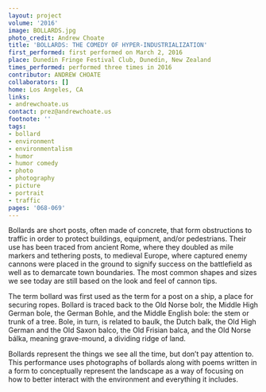 ```yaml
---
layout: project
volume: '2016'
image: BOLLARDS.jpg
photo_credit: Andrew Choate
title: 'BOLLARDS: THE COMEDY OF HYPER-INDUSTRIALIZATION'
first_performed: first performed on March 2, 2016
place: Dunedin Fringe Festival Club, Dunedin, New Zealand
times_performed: performed three times in 2016
contributor: ANDREW CHOATE
collaborators: []
home: Los Angeles, CA
links:
- andrewchoate.us
contact: prez@andrewchoate.us
footnote: ''
tags:
- bollard
- environment
- environmentalism
- humor
- humor comedy
- photo
- photography
- picture
- portrait
- traffic
pages: '068-069'
---
```


Bollards are short posts, often made of concrete, that form obstructions to traffic in order to protect buildings, equipment, and/or pedestrians. Their use has been traced from ancient Rome, where they doubled as mile markers and tethering posts, to medieval Europe, where captured enemy cannons were placed in the ground to signify success on the battlefield as well as to demarcate town boundaries. The most common shapes and sizes we see today are still based on the look and feel of cannon tips.

The term bollard was first used as the term for a post on a ship, a place for securing ropes. Bollard is traced back to the Old Norse bolr, the Middle High German bole, the German Bohle, and the Middle English bole: the stem or trunk of a tree. Bole, in turn, is related to baulk, the Dutch balk, the Old High German and the Old Saxon balco, the Old Frisian balca, and the Old Norse bálka, meaning grave-mound, a dividing ridge of land.

Bollards represent the things we see all the time, but don’t pay attention to. This performance uses photographs of bollards along with poems written in a form to conceptually represent the landscape as a way of focusing on how to better interact with the environment and everything it includes.
